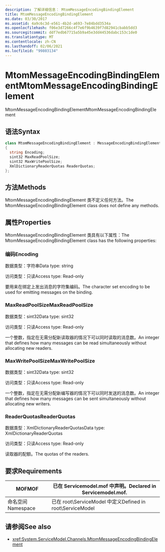 ```yaml
---
description: 了解详细信息： MtomMessageEncodingBindingElement
title: MtomMessageEncodingBindingElement
ms.date: 03/30/2017
ms.assetid: 4a9c6c3d-e561-4b2d-a693-7e84bdd3534a
ms.openlocfilehash: f06e3d7266c4f7e6f9b4639f7d82941cbabb5dd3
ms.sourcegitcommit: ddf7edb67715a5b9a45e3dd44536dabc153c1de0
ms.translationtype: MT
ms.contentlocale: zh-CN
ms.lasthandoff: 02/06/2021
ms.locfileid: "99803134"
---
```

# <a name="mtommessageencodingbindingelement"></a><span data-ttu-id="31043-103">MtomMessageEncodingBindingElement</span><span class="sxs-lookup"><span data-stu-id="31043-103">MtomMessageEncodingBindingElement</span></span>

<span data-ttu-id="31043-104">MtomMessageEncodingBindingElement</span><span class="sxs-lookup"><span data-stu-id="31043-104">MtomMessageEncodingBindingElement</span></span>  
  
## <a name="syntax"></a><span data-ttu-id="31043-105">语法</span><span class="sxs-lookup"><span data-stu-id="31043-105">Syntax</span></span>  
  
```csharp
class MtomMessageEncodingBindingElement : MessageEncodingBindingElement  
{  
  string Encoding;  
  sint32 MaxReadPoolSize;  
  sint32 MaxWritePoolSize;  
  XmlDictionaryReaderQuotas ReaderQuotas;  
};  
```  
  
## <a name="methods"></a><span data-ttu-id="31043-106">方法</span><span class="sxs-lookup"><span data-stu-id="31043-106">Methods</span></span>  

 <span data-ttu-id="31043-107">MtomMessageEncodingBindingElement 类不定义任何方法。</span><span class="sxs-lookup"><span data-stu-id="31043-107">The MtomMessageEncodingBindingElement class does not define any methods.</span></span>  
  
## <a name="properties"></a><span data-ttu-id="31043-108">属性</span><span class="sxs-lookup"><span data-stu-id="31043-108">Properties</span></span>  

 <span data-ttu-id="31043-109">MtomMessageEncodingBindingElement 类具有以下属性：</span><span class="sxs-lookup"><span data-stu-id="31043-109">The MtomMessageEncodingBindingElement class has the following properties:</span></span>  
  
### <a name="encoding"></a><span data-ttu-id="31043-110">编码</span><span class="sxs-lookup"><span data-stu-id="31043-110">Encoding</span></span>  

 <span data-ttu-id="31043-111">数据类型：字符串</span><span class="sxs-lookup"><span data-stu-id="31043-111">Data type: string</span></span>  
  
 <span data-ttu-id="31043-112">访问类型：只读</span><span class="sxs-lookup"><span data-stu-id="31043-112">Access type: Read-only</span></span>  
  
 <span data-ttu-id="31043-113">要用来在绑定上发出消息的字符集编码。</span><span class="sxs-lookup"><span data-stu-id="31043-113">The character set encoding to be used for emitting messages on the binding.</span></span>  
  
### <a name="maxreadpoolsize"></a><span data-ttu-id="31043-114">MaxReadPoolSize</span><span class="sxs-lookup"><span data-stu-id="31043-114">MaxReadPoolSize</span></span>  

 <span data-ttu-id="31043-115">数据类型：sint32</span><span class="sxs-lookup"><span data-stu-id="31043-115">Data type: sint32</span></span>  
  
 <span data-ttu-id="31043-116">访问类型：只读</span><span class="sxs-lookup"><span data-stu-id="31043-116">Access type: Read-only</span></span>  
  
 <span data-ttu-id="31043-117">一个整数，指定在无需分配新读取器的情况下可以同时读取的消息数。</span><span class="sxs-lookup"><span data-stu-id="31043-117">An integer that defines how many messages can be read simultaneously without allocating new readers.</span></span>  
  
### <a name="maxwritepoolsize"></a><span data-ttu-id="31043-118">MaxWritePoolSize</span><span class="sxs-lookup"><span data-stu-id="31043-118">MaxWritePoolSize</span></span>  

 <span data-ttu-id="31043-119">数据类型：sint32</span><span class="sxs-lookup"><span data-stu-id="31043-119">Data type: sint32</span></span>  
  
 <span data-ttu-id="31043-120">访问类型：只读</span><span class="sxs-lookup"><span data-stu-id="31043-120">Access type: Read-only</span></span>  
  
 <span data-ttu-id="31043-121">一个整数，指定在无需分配新编写器的情况下可以同时发送的消息数。</span><span class="sxs-lookup"><span data-stu-id="31043-121">An integer that defines how many messages can be sent simultaneously without allocating new writers.</span></span>  
  
### <a name="readerquotas"></a><span data-ttu-id="31043-122">ReaderQuotas</span><span class="sxs-lookup"><span data-stu-id="31043-122">ReaderQuotas</span></span>  

 <span data-ttu-id="31043-123">数据类型：XmlDictionaryReaderQuotas</span><span class="sxs-lookup"><span data-stu-id="31043-123">Data type: XmlDictionaryReaderQuotas</span></span>  
  
 <span data-ttu-id="31043-124">访问类型：只读</span><span class="sxs-lookup"><span data-stu-id="31043-124">Access type: Read-only</span></span>  
  
 <span data-ttu-id="31043-125">读取器的配额。</span><span class="sxs-lookup"><span data-stu-id="31043-125">The quotas of the readers.</span></span>  
  
## <a name="requirements"></a><span data-ttu-id="31043-126">要求</span><span class="sxs-lookup"><span data-stu-id="31043-126">Requirements</span></span>  
  
|<span data-ttu-id="31043-127">MOF</span><span class="sxs-lookup"><span data-stu-id="31043-127">MOF</span></span>|<span data-ttu-id="31043-128">已在 Servicemodel.mof 中声明。</span><span class="sxs-lookup"><span data-stu-id="31043-128">Declared in Servicemodel.mof.</span></span>|  
|---------|-----------------------------------|  
|<span data-ttu-id="31043-129">命名空间</span><span class="sxs-lookup"><span data-stu-id="31043-129">Namespace</span></span>|<span data-ttu-id="31043-130">已在 root\ServiceModel 中定义</span><span class="sxs-lookup"><span data-stu-id="31043-130">Defined in root\ServiceModel</span></span>|  
  
## <a name="see-also"></a><span data-ttu-id="31043-131">请参阅</span><span class="sxs-lookup"><span data-stu-id="31043-131">See also</span></span>

- <xref:System.ServiceModel.Channels.MtomMessageEncodingBindingElement>
